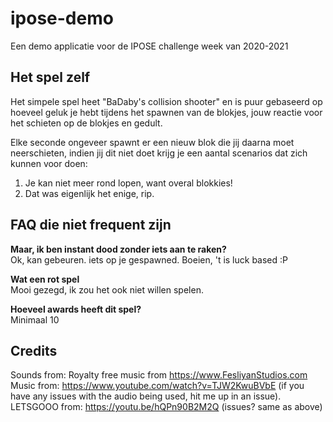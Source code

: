# ipose-demo
Een demo applicatie voor de IPOSE challenge week van 2020-2021


## Het spel zelf
Het simpele spel heet "BaDaby's collision shooter" en is puur gebaseerd op hoeveel geluk je hebt tijdens het spawnen van de blokjes, jouw reactie voor het schieten op de blokjes en gedult.

Elke seconde ongeveer spawnt er een nieuw blok die jij daarna moet neerschieten, indien jij dit niet doet krijg je een aantal scenarios dat zich kunnen voor doen:
1. Je kan niet meer rond lopen, want overal blokkies!
2. Dat was eigenlijk het enige, rip.

## FAQ die niet frequent zijn
**Maar, ik ben instant dood zonder iets aan te raken?**
<br>Ok, kan gebeuren. iets op je gespawned. Boeien, 't is luck based :P

**Wat een rot spel**
<br>Mooi gezegd, ik zou het ook niet willen spelen.

**Hoeveel awards heeft dit spel?**
<br>Minimaal 10

## Credits
Sounds from: Royalty free music from https://www.FesliyanStudios.com
Music from: https://www.youtube.com/watch?v=TJW2KwuBVbE (if you have any issues with the audio being used, hit me up in an issue).
LETSGOOO from: https://youtu.be/hQPn90B2M2Q (issues? same as above)
